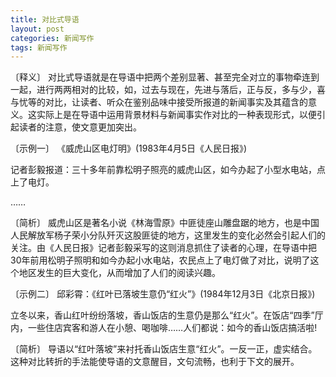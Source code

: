 ```yaml
---
title: 对比式导语
layout: post
categories: 新闻写作
tags: 新闻写作
---
```


〔释义〕 对比式导语就是在导语中把两个差别显著、甚至完全对立的事物牵连到一起，进行两两相对的比较，如，过去与现在，先进与落后，正与反，多与少，喜与忧等的对比，让读者、听众在鉴别品味中接受所报道的新闻事实及其蕴含的意义。这实际上是在导语中运用背景材料与新闻事实作对比的一种表现形式，以便引起读者的注意，使文意更加突出。

〔示例一〕 《威虎山区电灯明》(1983年4月5日《人民日报》)

记者彭毅报道：三十多年前靠松明子照亮的威虎山区，如今办起了小型水电站，点上了电灯。

……

〔简析〕 威虎山区是著名小说《林海雪原》中匪徒座山雕盘踞的地方，也是中国人民解放军杨子荣小分队歼灭这股匪徒的地方，这里发生的变化必然会引起人们的关注。由《人民日报》记者彭毅采写的这则消息抓住了读者的心理，在导语中把30年前用松明子照明和如今办起小水电站，农民点上了电灯做了对比，说明了这个地区发生的巨大变化，从而增加了人们的阅读兴趣。

〔示例二〕 邱彩霄：《红叶已落坡生意仍“红火”》(1984年12月3日《北京日报》)

立冬以来，香山红叶纷纷落坡，香山饭店的生意仍是那么“红火”。在饭店“四季”厅内，一些住店宾客和游人在小憩、喝咖啡……人们都说：如今的香山饭店搞活啦!

〔简析〕 导语以“红叶落坡”来衬托香山饭店生意“红火”。一反一正，虚实结合。这种对比转折的手法能使导语的文意醒目，文句流畅，也利于下文的展开。 